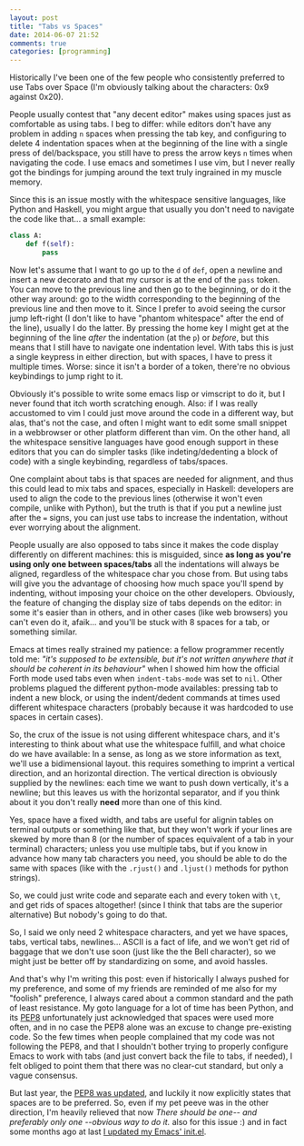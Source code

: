 ```yaml
---
layout: post
title: "Tabs vs Spaces"
date: 2014-06-07 21:52
comments: true
categories: [programming]
---
```


Historically I've been one of the few people who consistently preferred to use Tabs over Space (I'm obviously talking about the characters: 0x9 against 0x20).

People usually contest that "any decent editor" makes using spaces just as comfortable as using tabs. I beg to differ: while editors don't have any problem in adding `n` spaces when pressing the tab key, and configuring to delete 4 indentation spaces when at the beginning of the line with a single press of del/backspace, you still have to press the arrow keys `n` times when navigating the code. I use emacs and sometimes I use vim, but I never really got the bindings for jumping around the text truly ingrained in my muscle memory.

Since this is an issue mostly with the whitespace sensitive languages, like Python and Haskell, you might argue that usually you don't need to navigate the code like that... a small example:

```python
class A:
    def f(self):
        pass

```

Now let's assume that I want to go up to the `d` of `def`, open a newline and insert a new decorato and that my cursor is at the end of the `pass` token. You can move to the previous line and then go to the beginning, or do it the other way around: go to the width corresponding to the beginning of the previous line and then move to it. Since I prefer to avoid seeing the cursor jump left-right (I don't like to have "phantom whitespace" after the end of the line), usually I do the latter. By pressing the home key I might get at the beginning of the line *after* the indentation (at the `p`) or *before*, but this means that I still have to navigate one indentation level. With tabs this is just a single keypress in either direction, but with spaces, I have to press it multiple times. Worse: since it isn't a border of a token, there're no obvious keybindings to jump right to it.

Obviously it's possible to write some emacs lisp or vimscript to do it, but I never found that itch worth scratching enough. Also: if I was really accustomed to vim I could just move around the code in a different way, but alas, that's not the case, and often I might want to edit some small snippet in a webbrowser or other platform different than vim. On the other hand, all the whitespace sensitive languages have good enough support in these editors that you can do simpler tasks (like indeting/dedenting a block of code) with a single keybinding, regardless of tabs/spaces.

One complaint about tabs is that spaces are needed for alignment, and thus this could lead to mix tabs and spaces, especially in Haskell: developers are used to align the code to the previous lines (otherwise it won't even compile, unlike with Python), but the truth is that if you put a newline just after the `=` signs, you can just use tabs to increase the indentation, without ever worrying about the alignment.

People usually are also opposed to tabs since it makes the code display differently on different machines: this is misguided, since **as long as you're using only one between spaces/tabs** all the indentations will always be aligned, regardless of the whitespace char you chose from. But using tabs will give you the advantage of choosing how much space you'll spend by indenting, without imposing your choice on the other developers. Obviously, the feature of changing the display size of tabs depends on the editor: in some it's easier than in others, and in other cases (like web browsers) you can't even do it, afaik... and you'll be stuck with 8 spaces for a tab, or something similar.

Emacs at times really strained my patience: a fellow programmer recently told me: *"it's supposed to be extensible, but it's not written anywhere that it should be coherent in its behaviour"* when I showed him how the official Forth mode used tabs even when `indent-tabs-mode` was set to `nil`. Other problems plagued the different python-mode availables: pressing tab to indent a new block, or using the indent/dedent commands at times used different whitespace characters (probably because it was hardcoded to use spaces in certain cases).

So, the crux of the issue is not using different whitespace chars, and it's interesting to think about what use the whitespace fulfill, and what choice do we have available: In a sense, as long as we store information as text, we'll use a bidimensional layout. this requires something to imprint a vertical direction, and an horizontal direction. The vertical direction is obviously supplied by the newlines: each time we want to push down vertically, it's a newline; but this leaves us with the horizontal separator, and if you think about it you don't really **need** more than one of this kind.

Yes, space have a fixed width, and tabs are useful for alignin tables on terminal outputs or something like that, but they won't work if your lines are skewed by more than 8 (or the number of spaces equivalent of a tab in your terminal) characters; unless you use multiple tabs, but if you know in advance how many tab characters you need, you should be able to do the same with spaces (like with the `.rjust()` and `.ljust()` methods for python strings).

So, we could just write code and separate each and every token with `\t`, and get rids of spaces altogether! (since I think that tabs are the superior alternative) But nobody's going to do that.

So, I said we only need 2 whitespace characters, and yet we have spaces, tabs, vertical tabs, newlines... ASCII is a fact of life, and we won't get rid of baggage that we don't use soon (just like the the Bell character), so we might just be better off by standardizing on some, and avoid hassles.

And that's why I'm writing this post: even if historically I always pushed for my preference, and some of my friends are reminded of me also for my "foolish" preference, I always cared about a common standard and the path of least resistance. My goto language for a lot of time has been Python, and its [PEP8](http://legacy.python.org/dev/peps/pep-0008/) unfortunately just acknowledged that spaces were used more often, and in no case the PEP8 alone was an excuse to change pre-existing code. So the few times when people complained that my code was not following the PEP8, and that I shouldn't bother trying to properly configure Emacs to work with tabs (and just convert back the file to tabs, if needed), I felt obliged to point them that there was no clear-cut standard, but only a vague consensus.

But last year, the [PEP8 was updated](http://hg.python.org/peps/rev/fb24c80e9afb), and luckily it now explicitly states that spaces are to be preferred. So, even if my pet peeve was in the other direction, I'm heavily relieved that now *There should be one-- and preferably only one --obvious way to do it.* also for this issue :) and in fact some months ago at last [I updated my Emacs' init.el](http://bazaar.launchpad.net/~berdario/+junk/dotfiles/revision/63).
